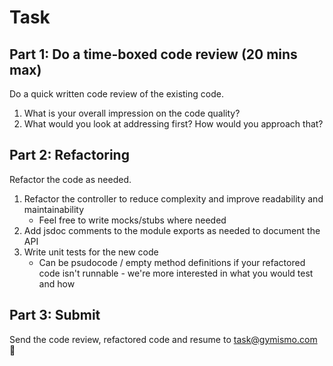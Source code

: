 # Task

## Part 1: Do a time-boxed code review (20 mins max)

Do a quick written code review of the existing code.

1. What is your overall impression on the code quality?
2. What would you look at addressing first? How would you approach that?

## Part 2: Refactoring

Refactor the code as needed.

1. Refactor the controller to reduce complexity and improve readability and maintainability
   - Feel free to write mocks/stubs where needed
2. Add jsdoc comments to the module exports as needed to document the API
3. Write unit tests for the new code
   - Can be psudocode / empty method definitions if your refactored code isn't runnable - we're more interested in what you would test and how

## Part 3: Submit

Send the code review, refactored code and resume to task@gymismo.com 🙂
